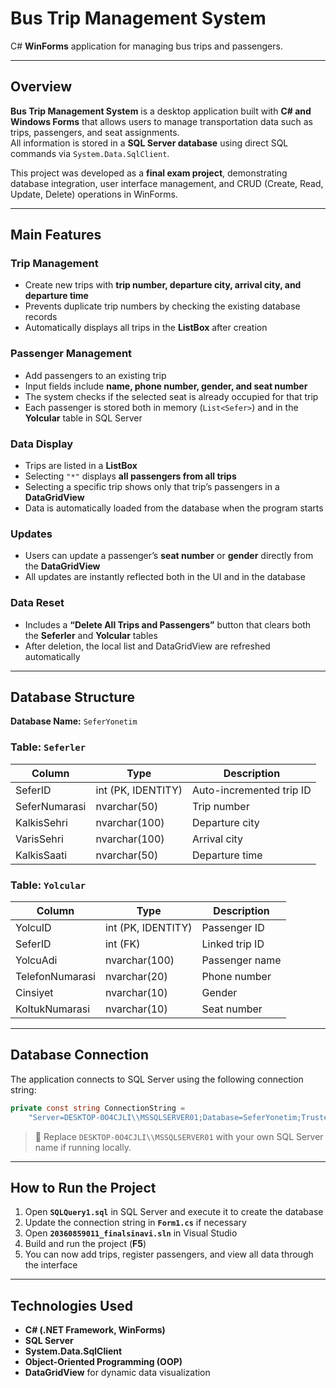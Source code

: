 # Bus Trip Management System

C# **WinForms** application for managing bus trips and passengers.

---

## Overview

**Bus Trip Management System** is a desktop application built with **C# and Windows Forms** that allows users to manage transportation data such as trips, passengers, and seat assignments.  
All information is stored in a **SQL Server database** using direct SQL commands via `System.Data.SqlClient`.

This project was developed as a **final exam project**, demonstrating database integration, user interface management, and CRUD (Create, Read, Update, Delete) operations in WinForms.

---

## Main Features

### Trip Management
- Create new trips with **trip number, departure city, arrival city, and departure time**  
- Prevents duplicate trip numbers by checking the existing database records  
- Automatically displays all trips in the **ListBox** after creation  

### Passenger Management
- Add passengers to an existing trip  
- Input fields include **name, phone number, gender, and seat number**  
- The system checks if the selected seat is already occupied for that trip  
- Each passenger is stored both in memory (`List<Sefer>`) and in the **Yolcular** table in SQL Server  

### Data Display
- Trips are listed in a **ListBox**  
- Selecting `"*"` displays **all passengers from all trips**  
- Selecting a specific trip shows only that trip’s passengers in a **DataGridView**  
- Data is automatically loaded from the database when the program starts  

### Updates
- Users can update a passenger’s **seat number** or **gender** directly from the **DataGridView**  
- All updates are instantly reflected both in the UI and in the database  

### Data Reset
- Includes a **“Delete All Trips and Passengers”** button that clears both the **Seferler** and **Yolcular** tables  
- After deletion, the local list and DataGridView are refreshed automatically  

---

## Database Structure

**Database Name:** `SeferYonetim`

### Table: `Seferler`

| Column | Type | Description |
|--------|------|-------------|
| SeferID | int (PK, IDENTITY) | Auto-incremented trip ID |
| SeferNumarasi | nvarchar(50) | Trip number |
| KalkisSehri | nvarchar(100) | Departure city |
| VarisSehri | nvarchar(100) | Arrival city |
| KalkisSaati | nvarchar(50) | Departure time |

### Table: `Yolcular`

| Column | Type | Description |
|--------|------|-------------|
| YolcuID | int (PK, IDENTITY) | Passenger ID |
| SeferID | int (FK) | Linked trip ID |
| YolcuAdi | nvarchar(100) | Passenger name |
| TelefonNumarasi | nvarchar(20) | Phone number |
| Cinsiyet | nvarchar(10) | Gender |
| KoltukNumarasi | nvarchar(10) | Seat number |

---

## Database Connection

The application connects to SQL Server using the following connection string:

```csharp
private const string ConnectionString =
    "Server=DESKTOP-0O4CJLI\\MSSQLSERVER01;Database=SeferYonetim;Trusted_Connection=True;";
```

> 📝 Replace `DESKTOP-0O4CJLI\\MSSQLSERVER01` with your own SQL Server name if running locally.

---

## How to Run the Project

1. Open **`SQLQuery1.sql`** in SQL Server and execute it to create the database  
2. Update the connection string in **`Form1.cs`** if necessary  
3. Open **`20360859011_finalsinavi.sln`** in Visual Studio  
4. Build and run the project (**F5**)  
5. You can now add trips, register passengers, and view all data through the interface  

---

## Technologies Used

- **C# (.NET Framework, WinForms)**  
- **SQL Server**  
- **System.Data.SqlClient**  
- **Object-Oriented Programming (OOP)**  
- **DataGridView** for dynamic data visualization  




